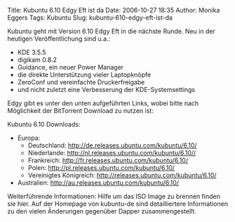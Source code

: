 Title: Kubuntu 6.10 Edgy Eft ist da
Date: 2006-10-27 18:35
Author: Monika Eggers
Tags: Kubuntu
Slug: kubuntu-610-edgy-eft-ist-da

Kubuntu geht mit Version 6.10 Edgy Eft in die nächste Runde. Neu in der
heutigen Veröffentlichung sind u.a.:

-   KDE 3.5.5
-   digikam 0.8.2
-   Guidance, ein neuer Power Manager
-   die direkte Unterstützung vieler Laptopknöpfe
-   ZeroConf und vereinfachte Druckerfreigabe
-   und nicht zuletzt eine Verbesserung der KDE-Systemsettings


Edgy gibt es unter den unten aufgeführten Links, wobei bitte nach
Möglichkeit der BitTorrent Download zu nutzen ist:

Kubuntu 6.10 Downloads:

-   Europa:
    -   Deutschland: <http://de.releases.ubuntu.com/kubuntu/6.10/>
    -   Niederlande: <http://nl.releases.ubuntu.com/kubuntu/6.10//>
    -   Frankreich: <http://fr.releases.ubuntu.com/kubuntu/6.10/>
    -   Polen: <http://pl.releases.ubuntu.com/kubuntu/6.10/>
    -   Vereinigtes Königreich:
        <http://releases.ubuntu.com/kubuntu/6.10/>
-   Australien: <http://au.releases.ubuntu.com/kubuntu/6.10/>

Weiterführende Informationen: Hilfe um das ISO Image zu brennen finden
sie hier. Auf der Homepage von kubuntu-de sind detailliertere
Informationen zu den vielen Änderungen gegenüber Dapper
zusammengestellt.

